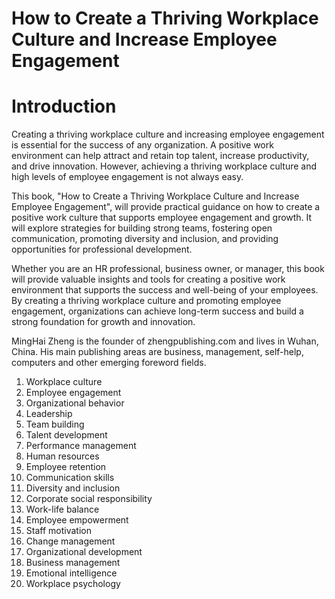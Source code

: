 # How to Create a Thriving Workplace Culture and Increase Employee Engagement

# Introduction

Creating a thriving workplace culture and increasing employee engagement is essential for the success of any organization. A positive work environment can help attract and retain top talent, increase productivity, and drive innovation. However, achieving a thriving workplace culture and high levels of employee engagement is not always easy.

This book, "How to Create a Thriving Workplace Culture and Increase Employee Engagement", will provide practical guidance on how to create a positive work culture that supports employee engagement and growth. It will explore strategies for building strong teams, fostering open communication, promoting diversity and inclusion, and providing opportunities for professional development.

Whether you are an HR professional, business owner, or manager, this book will provide valuable insights and tools for creating a positive work environment that supports the success and well-being of your employees. By creating a thriving workplace culture and promoting employee engagement, organizations can achieve long-term success and build a strong foundation for growth and innovation.

MingHai Zheng is the founder of zhengpublishing.com and lives in Wuhan, China. His main publishing areas are business, management, self-help, computers and other emerging foreword fields.



1. Workplace culture
2. Employee engagement
3. Organizational behavior
4. Leadership
5. Team building
6. Talent development
7. Performance management
8. Human resources
9. Employee retention
10. Communication skills
11. Diversity and inclusion
12. Corporate social responsibility
13. Work-life balance
14. Employee empowerment
15. Staff motivation
16. Change management
17. Organizational development
18. Business management
19. Emotional intelligence
20. Workplace psychology



